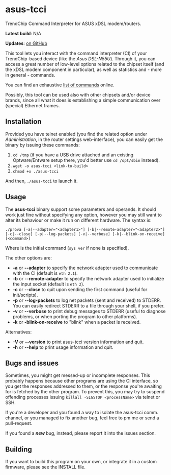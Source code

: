 asus-tcci
======

TrendChip Command Interpreter for ASUS xDSL modem/routers.

**Latest build**: N/A

**Updates**: [on GitHub](https://github.com/cav94mat/asus-tcci)

This tool lets you interact with the command interpreter (CI) of your TrendChip-based
device (like the *Asus DSL-N55U*). Through it, you can access a great number of
low-level options related to the chipset itself (and the xDSL modem component in
particular), as well as statistics and - more in general - commands.

You can find an exhaustive [list of commands](http://www.scribd.com/doc/219586128/TrendChip-CI-Command-Reference-Manual-v1-4-pdf#) online.

Possibly, this tool can be used also with other chipsets and/or device brands,
since all what it does is establishing a simple communication over (special)
Ethernet frames.

Installation
---
Provided you have telnet enabled (you find the related option under _Administration_,
in the router settings web-interface), you can easily get the binary by issuing these
commands:

1. `cd /tmp` (if you have a USB drive attached and an existing Optware/Entware setup there, you'd better use `cd /opt/sbin` instead).
2. `wget -o asus-tcci <link-to-build>`
3. `chmod +x ./asus-tcci`

And then, `./asus-tcci` to launch it.

Usage
---
The **asus-tcci** binary support some parameters and operands. It should work just
fine without specifying any option, however you may still want to alter its
behaviour or make it run on different hardware. The syntax is:

`./prova [-a|--adapter="<adapter1>"] [-b|--remote-adapter="<adapter2>"] [-c|--close] [-p|--log-packets] [-v|--verbose] [-k|--blink-on-receive] [<command>]`

Where **<command>** is the initial command (`sys ver` if none is specified).

The other options are:
* **-a** or **--adapter** to specify the network adapter used to communicate with the CI (default is `eth 2.1`).
* **-b** or **--remote-adapter** to specify the network adapter used to initialize the input socket (default is `eth 2`).
* **-c** or **--close** to quit upon sending the first command (useful for init/scripts).
* **-p** or **--log-packets** to log net packets (sent and received) to STDERR. You can easily redirect STDERR to a file through your shell, if you prefer.
* **-v** or **--verbose** to print debug messages to STDERR (useful to diagnose problems, or when porting the program to other platforms).
* **-k** or **-blink-on-receive** to "blink" when a packet is received.

Alternatives:
* **-V** or **--version** to print asus-tcci version information and quit.
* **-h** or **--help** to print usage information and quit.

Bugs and issues
---

Sometimes, you might get messed-up or incomplete responses. This probably happens
because other programs are using the CI interface, so you get the responses addressed
to them, or the response you're awaiting for is fetched by the other program.
To prevent this, you may try to suspend offending processes issuing `killall -SIGSTOP <processName>`
via telnet or SSH.

If you're a developer and you found a way to isolate the asus-tcci comm. channel, or
you managed to fix another bug, feel free to pm me or send a pull-request.

If you found a ***new*** bug, instead, please report it into the issues section.

Building
---
If you want to build this program on your own, or integrate it in a custom firmware, please see the INSTALL file.
